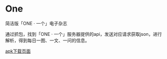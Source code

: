 # One
简洁版「ONE · 一个」电子杂志

通过抓包，找到「ONE · 一个」服务器提供的api，发送对应请求获取json，进行解析，得到每日一图、一文、一问的信息。

[apk下载页面](https://github.com/Bubbleinpit/One/releases)
